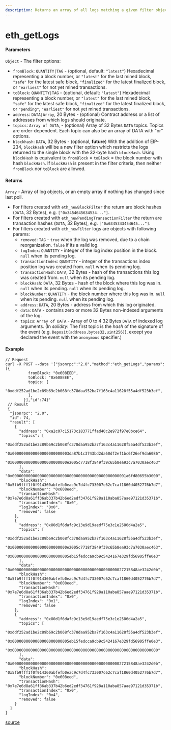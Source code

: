 ```yaml
---
description: Returns an array of all logs matching a given filter object.
---
```


# eth\_getLogs

#### Parameters

`Object` - The filter options:

* `fromBlock`: `QUANTITY|TAG` - (optional, default: `"latest"`) Hexadecimal representing a block number, or `"latest"` for the last mined block, `"safe"` for the latest safe block, `"finalized"` for the latest finalized block, or `"earliest"` for not yet mined transactions.
* `toBlock`: `QUANTITY|TAG` - (optional, default: `"latest"`) Hexadecimal representing a block number, or `"latest"` for the last mined block, `"safe"` for the latest safe block, `"finalized"` for the latest finalized block, or `"pending"`, `"earliest"` for not yet mined transactions.
* `address`: `DATA|Array`, 20 Bytes - (optional) Contract address or a list of addresses from which logs should originate.
* `topics`: `Array of DATA`, - (optional) Array of 32 Bytes `DATA` topics. Topics are order-dependent. Each topic can also be an array of DATA with "or" options.
* `blockhash`: `DATA`, 32 Bytes - (optional, **future**) With the addition of EIP-234, `blockHash` will be a new filter option which restricts the logs returned to the single block with the 32-byte hash `blockHash`. Using `blockHash` is equivalent to `fromBlock` = `toBlock` = the block number with hash `blockHash`. If `blockHash` is present in the filter criteria, then neither `fromBlock` nor `toBlock` are allowed.

#### Returns

`Array` - Array of log objects, or an empty array if nothing has changed since last poll.

* For filters created with `eth_newBlockFilter` the return are block hashes (`DATA`, 32 Bytes), e.g. `["0x3454645634534..."]`.
* For filters created with `eth_newPendingTransactionFilter` the return are transaction hashes (`DATA`, 32 Bytes), e.g. `["0x6345343454645..."]`.
* For filters created with `eth_newFilter` logs are objects with following params:
  * `removed`: `TAG` - `true` when the log was removed, due to a chain reorganization. `false` if its a valid log.
  * `logIndex`: `QUANTITY` - integer of the log index position in the block. `null` when its pending log.
  * `transactionIndex`: `QUANTITY` - integer of the transactions index position log was created from. `null` when its pending log.
  * `transactionHash`: `DATA`, 32 Bytes - hash of the transactions this log was created from. `null` when its pending log.
  * `blockHash`: `DATA`, 32 Bytes - hash of the block where this log was in. `null` when its pending. `null` when its pending log.
  * `blockNumber`: `QUANTITY` - the block number where this log was in. `null` when its pending. `null` when its pending log.
  * `address`: `DATA`, 20 Bytes - address from which this log originated.
  * `data`: `DATA` - contains zero or more 32 Bytes non-indexed arguments of the log.
  * `topics`: `Array of DATA` - Array of 0 to 4 32 Bytes `DATA` of indexed log arguments. (In _solidity_: The first topic is the _hash_ of the signature of the event (e.g. `Deposit(address,bytes32,uint256)`), except you declared the event with the `anonymous` specifier.)

#### Example

```
// Request
curl -X POST --data '{"jsonrpc":"2.0","method":"eth_getLogs","params":[{
          fromBlock: "0x608EED",
          toBlock: "0x608EEE",
          topics: [
            "0xddf252ad1be2c89b69c2b068fc378daa952ba7f163c4a11628f55a4df523b3ef",
          ],
        }],"id":74}'
 // Result
 {
  "jsonrpc": "2.0",
  "id": 74,
  "result": [
    {
      "address": "0xa2c07c15173c183771ffad40c2e972f97e0bce64",
      "topics": [
        "0xddf252ad1be2c89b69c2b068fc378daa952ba7f163c4a11628f55a4df523b3ef",
        "0x0000000000000000000000003da87b1c3743bd2da60df2ef1bc6f26ef9da6086",
        "0x000000000000000000000000e2005c7718f3849f39c65b8ea93c7a7030aec463"
      ],
      "data": "0x00000000000000000000000000000000000000000000000001a6fd80655b3000",
      "blockHash": "0x5fb9fff1f0f914360abfefb0eac9c7d4fc733007c62c7caf1860d4052776b7d7",
      "blockNumber": "0x608eed",
      "transactionHash": "0x7e7e6d8a61ff36ab337b42b6ed2edf34761f928a110aba857aae97121d35371b",
      "transactionIndex": "0x0",
      "logIndex": "0x0",
      "removed": false
    },
    {
      "address": "0x80d1f6dafc9c13e9d19aedf75e3c1e2586d4a2a5",
      "topics": [
        "0xddf252ad1be2c89b69c2b068fc378daa952ba7f163c4a11628f55a4df523b3ef",
        "0x000000000000000000000000e2005c7718f3849f39c65b8ea93c7a7030aec463",
        "0x0000000000000000000000005eb15fedcca9cb9c5424167e329fd56905ffe0e3"
      ],
      "data": "0x0000000000000000000000000000000000000000000000027215848ae3242d0b",
      "blockHash": "0x5fb9fff1f0f914360abfefb0eac9c7d4fc733007c62c7caf1860d4052776b7d7",
      "blockNumber": "0x608eed",
      "transactionHash": "0x7e7e6d8a61ff36ab337b42b6ed2edf34761f928a110aba857aae97121d35371b",
      "transactionIndex": "0x0",
      "logIndex": "0x1",
      "removed": false
    },
    {
      "address": "0x80d1f6dafc9c13e9d19aedf75e3c1e2586d4a2a5",
      "topics": [
        "0xddf252ad1be2c89b69c2b068fc378daa952ba7f163c4a11628f55a4df523b3ef",
        "0x0000000000000000000000005eb15fedcca9cb9c5424167e329fd56905ffe0e3",
        "0x0000000000000000000000000000000000000000000000000000000000000000"
      ],
      "data": "0x0000000000000000000000000000000000000000000000027215848ae3242d0b",
      "blockHash": "0x5fb9fff1f0f914360abfefb0eac9c7d4fc733007c62c7caf1860d4052776b7d7",
      "blockNumber": "0x608eed",
      "transactionHash": "0x7e7e6d8a61ff36ab337b42b6ed2edf34761f928a110aba857aae97121d35371b",
      "transactionIndex": "0x0",
      "logIndex": "0x4",
      "removed": false
    }
  ]
}
```

[source](https://ethereum.org/en/developers/docs/apis/json-rpc/#eth\_getlogs)
